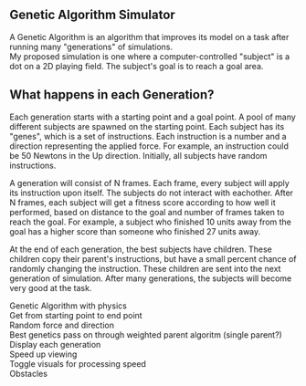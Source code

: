## Genetic Algorithm Simulator  
A Genetic Algorithm is an algorithm that improves its model on a task after running many "generations" of simulations.  
My proposed simulation is one where a computer-controlled "subject" is a dot on a 2D playing field. The subject's goal is to reach a goal area.

## What happens in each Generation?
Each generation starts with a starting point and a goal point. A pool of many different subjects are spawned on the starting point. Each subject has its "genes", which is a set of instructions. Each instruction is a number and a direction representing the applied force. For example, an instruction could be 50 Newtons in the Up direction. Initially, all subjects have random instructions.

A generation will consist of N frames. Each frame, every subject will apply its instruction upon itself. The subjects do not interact with eachother. After N frames, each subject will get a fitness score according to how well it performed, based on distance to the goal and number of frames taken to reach the goal. For example, a subject who finished 10 units away from the goal has a higher score than someone who finished 27 units away.  

At the end of each generation, the best subjects have children. These children copy their parent's instructions, but have a small percent chance of randomly changing the instruction. These children are sent into the next generation of simulation. After many generations, the subjects will become very good at the task.



Genetic Algorithm with physics  
Get from starting point to end point  
Random force and direction  
Best genetics pass on through weighted parent algoritm (single parent?)  
Display each generation  
Speed up viewing  
Toggle visuals for processing speed  
Obstacles  
